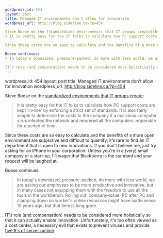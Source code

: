 ```yaml
--- 
wordpress_id: 454
layout: post
title: Managed IT environments don't allow for innovation
wordpress_url: http://blog.sideline.ca/?p=454

Steve Boese on the [standardized environments that IT groups create](http://steveboese.squarespace.com/journal/2009/7/3/be-innovative-but-only-with-the-tools-we-give-you.html):
> It is pretty easy for the IT folks to calculate how PC support costs are kept 'in-line' by enforcing a strict set of standards.  It is also fairly simple to determine the costs to the company if a malicious computer virus infected the network and rendered all the computers inoperable for a period of time.

Since these costs are so easy to calculate and the benefits of a more open environment are subjective and difficult to quantify, it's rare to find an IT department that is open to new innovations.  If you don't believe me, just try asking for an iPhone in your corporation.  Unless you're in a (very) small company or a start-up, I'll wager that Blackberry is the standard and your request will be laughed at.

Boese continues:
> In today's downsized, pressure-packed, do more with less world, we are asking our employees to be more productive and innovative, but in many cases not equipping them with the freedom to use all the tools in the workbench. Rolling out 'company-issue' PC after PC and clamping down on worker's online resources might have made sense 10 years ago, but that time is long gone.

IT's role (and compensation) needs to be considered more holistically so that it can actually enable innovation.  Unfortunately, it's too often viewed as a cost center, a necessary evil that exists to prevent viruses and provide [five 9's of server uptime](http://en.wikipedia.org/wiki/High_availability).
--- 
```

wordpress_id: 454
layout: post
title: Managed IT environments don't allow for innovation
wordpress_url: http://blog.sideline.ca/?p=454

Steve Boese on the [standardized environments that IT groups create](http://steveboese.squarespace.com/journal/2009/7/3/be-innovative-but-only-with-the-tools-we-give-you.html):
> It is pretty easy for the IT folks to calculate how PC support costs are kept 'in-line' by enforcing a strict set of standards.  It is also fairly simple to determine the costs to the company if a malicious computer virus infected the network and rendered all the computers inoperable for a period of time.

Since these costs are so easy to calculate and the benefits of a more open environment are subjective and difficult to quantify, it's rare to find an IT department that is open to new innovations.  If you don't believe me, just try asking for an iPhone in your corporation.  Unless you're in a (very) small company or a start-up, I'll wager that Blackberry is the standard and your request will be laughed at.

Boese continues:
> In today's downsized, pressure-packed, do more with less world, we are asking our employees to be more productive and innovative, but in many cases not equipping them with the freedom to use all the tools in the workbench. Rolling out 'company-issue' PC after PC and clamping down on worker's online resources might have made sense 10 years ago, but that time is long gone.

IT's role (and compensation) needs to be considered more holistically so that it can actually enable innovation.  Unfortunately, it's too often viewed as a cost center, a necessary evil that exists to prevent viruses and provide [five 9's of server uptime](http://en.wikipedia.org/wiki/High_availability).
